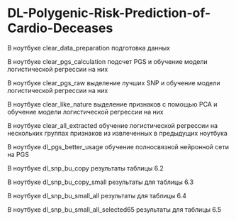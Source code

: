 # DL-Polygenic-Risk-Prediction-of-Cardio-Deceases

В ноутбуке clear_data_preparation подготовка данных

В ноутбуке clear_pgs_calculation подсчет PGS и обучение модели логистической регрессии на них

В ноутбуке clear_pgs_raw выделение лучших SNP и обучение модели логистической регрессии на них

В ноутбуке clear_like_nature выделение признаков с помощью PCA и обучение модели логистической регрессии на них

В ноутбуке clear_all_extracted обучение логистической регрессии на нескольких группах признаков из извлеченных в предыдущих ноутбука

В ноутбуке dl_pgs_better_usage обучение полносвязной нейронной сети на PGS

В ноутбуке dl_snp_bu_copy результаты таблицы 6.2

В ноутбуке dl_snp_bu_copy_small результаты для таблицы 6.3

В ноутбуке dl_snp_bu_small_all результаты для таблицы 6.4

В ноутбуке dl_snp_bu_small_all_selected65 результаты для таблицы 6.5
